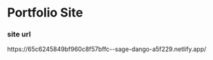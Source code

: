 <h1>Portfolio Site</h1> <h3>site url</h3> https://65c6245849bf960c8f57bffc--sage-dango-a5f229.netlify.app/
